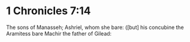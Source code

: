 # 1 Chronicles 7:14

The sons of Manasseh; Ashriel, whom she bare: ([but] his concubine the Aramitess bare Machir the father of Gilead: